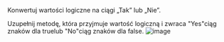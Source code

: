 Konwertuj wartości logiczne na ciągi „Tak” lub „Nie”.

Uzupełnij metodę, która przyjmuje wartość logiczną i zwraca "Yes"ciąg znaków dla truelub "No"ciąg znaków dla false.
![image](https://user-images.githubusercontent.com/62883259/187086860-7aa7ca6d-28f1-4ce0-84ce-1075115ba18d.png)
